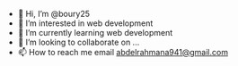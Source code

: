 - 👋 Hi, I’m @boury25
- 👀 I’m interested in web development
- 🌱 I’m currently learning web development
- 💞️ I’m looking to collaborate on ...
- 📫 How to reach me email abdelrahmana941@gmail.com

<!---
boury25/boury25 is a ✨ special ✨ repository because its `README.md` (this file) appears on your GitHub profile.
You can click the Preview link to take a look at your changes.
--->
